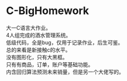 # C-BigHomework
大一C语言大作业。  
4人组完成的酒水管理系统。  
低级代码，全是bug，仅用于记录作业，后生可鉴。  
总的来看是新接触c的水平。  
没有图形化，只有大黑框。  
只有有商品，订单，账户等基础功能。  
内含回归算法预测未来销量，但是另一个大佬写的。  
